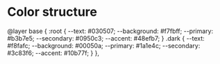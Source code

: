 # Color structure

@layer base {
:root {
--text: #030507;
--background: #f7fbff;
--primary: #b3b7e5;
--secondary: #0950c3;
--accent: #48efb7;
}
.dark {
--text: #f8fafc;
--background: #00050a;
--primary: #1a1e4c;
--secondary: #3c83f6;
--accent: #10b77f;
}
},
